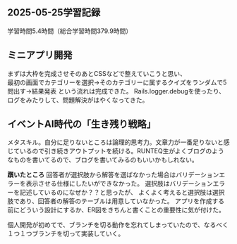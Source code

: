 ## 2025-05-25学習記録
学習時間5.4時間（総合学習時間379.9時間）

## ミニアプリ開発
まずは大枠を完成させそのあとCSSなどで整えていこうと思い、  
最初の画面でカテゴリーを選択→そのカテゴリーに属するクイズをランダムで5問出す→結果発表
という流れは完成できた。
Rails.logger.debugを使ったり、ログをみたりして、問題解決がはやくなってきた。

## イベントAI時代の「生き残り戦略」
メタスキル。自分に足りないところは論理的思考力。文章力が一番足りないと感じているので引き続きアウトプットを続ける。RUNTEQ生がよくブログのようなものを書いてるので、ブログを書いてみるのもいいかもしれない。

**躓いたところ**
回答者が選択肢から解答を選ばなかった場合はバリデーションエラーを表示させる仕様にしたいができなかった。
選択肢はバリデーションエラーを記述しているのになぜか？？と思ったが、
よくよく考えると選択肢は選択肢であり、回答者の解答のテーブルは用意していなかった。
アプリを作成する前にどういう設計にするか、ER図をきちんと書くことの重要性に気が付けた。


個人開発が初めてで、ブランチを切る動作を忘れてしまっていたので、なるべく１つ１つブランチを切って実装していく。